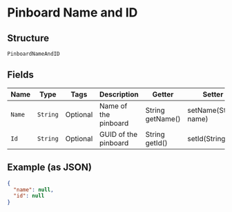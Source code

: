 
# Pinboard Name and ID

## Structure

`PinboardNameAndID`

## Fields

| Name | Type | Tags | Description | Getter | Setter |
|  --- | --- | --- | --- | --- | --- |
| `Name` | `String` | Optional | Name of the pinboard | String getName() | setName(String name) |
| `Id` | `String` | Optional | GUID of the pinboard | String getId() | setId(String id) |

## Example (as JSON)

```json
{
  "name": null,
  "id": null
}
```

